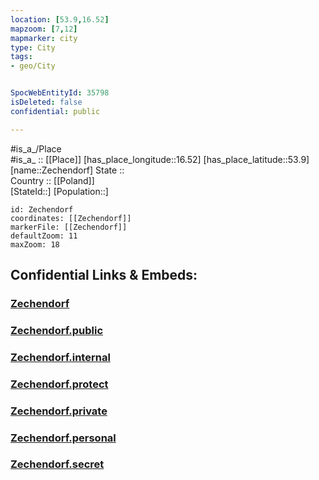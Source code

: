 ```yaml
---
location: [53.9,16.52] 
mapzoom: [7,12] 
mapmarker: city 
type: City
tags:
- geo/City


SpocWebEntityId: 35798
isDeleted: false
confidential: public

---
```

#is_a_/Place  
#is_a_ :: [[Place]] 
[has_place_longitude::16.52] 
[has_place_latitude::53.9] 
[name::Zechendorf] 
State ::  
Country :: [[Poland]]  
[StateId::] 
[Population::] 



```leaflet
id: Zechendorf
coordinates: [[Zechendorf]] 
markerFile: [[Zechendorf]] 
defaultZoom: 11 
maxZoom: 18
```


## Confidential Links & Embeds: 

### [Zechendorf](/_Standards/Earth/Continent/Europe/Europe~East/Poland/Provinces~Poland/West_Pomeranian/City/Zechendorf.md) 

### [Zechendorf.public](/_public/Earth/Continent/Europe/Europe~East/Poland/Provinces~Poland/West_Pomeranian/City/Zechendorf.public.md) 

### [Zechendorf.internal](/_internal/Earth/Continent/Europe/Europe~East/Poland/Provinces~Poland/West_Pomeranian/City/Zechendorf.internal.md) 

### [Zechendorf.protect](/_protect/Earth/Continent/Europe/Europe~East/Poland/Provinces~Poland/West_Pomeranian/City/Zechendorf.protect.md) 

### [Zechendorf.private](/_private/Earth/Continent/Europe/Europe~East/Poland/Provinces~Poland/West_Pomeranian/City/Zechendorf.private.md) 

### [Zechendorf.personal](/_personal/Earth/Continent/Europe/Europe~East/Poland/Provinces~Poland/West_Pomeranian/City/Zechendorf.personal.md) 

### [Zechendorf.secret](/_secret/Earth/Continent/Europe/Europe~East/Poland/Provinces~Poland/West_Pomeranian/City/Zechendorf.secret.md)

